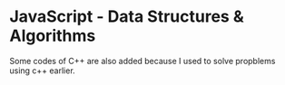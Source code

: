 # JavaScript - Data Structures & Algorithms
Some codes of C++ are also added because I used to solve propblems using c++ earlier.

